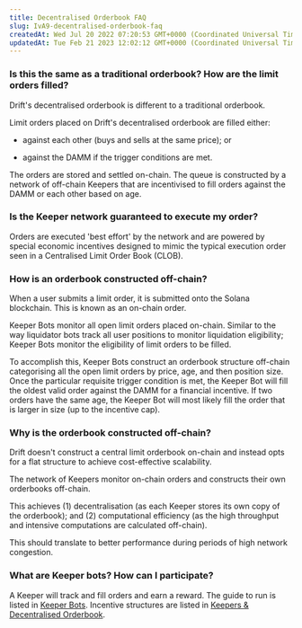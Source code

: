 ```yaml
---
title: Decentralised Orderbook FAQ
slug: IvA9-decentralised-orderbook-faq
createdAt: Wed Jul 20 2022 07:20:53 GMT+0000 (Coordinated Universal Time)
updatedAt: Tue Feb 21 2023 12:02:12 GMT+0000 (Coordinated Universal Time)
---
```


### Is this the same as a traditional orderbook? How are the limit orders filled?&#x20;

Drift's decentralised orderbook is different to a traditional orderbook.&#x20;

Limit orders placed on Drift's decentralised orderbook are filled either:&#x20;

*   against each other (buys and sells at the same price); or&#x20;

*   against the DAMM if the trigger conditions are met.&#x20;

The orders are stored and settled on-chain. The queue is constructed by a network of off-chain Keepers that are incentivised to fill orders against the DAMM or each other based on age.

### Is the Keeper network guaranteed to execute my order?

Orders are executed 'best effort' by the network and are powered by special economic incentives designed to mimic the typical execution order seen in a Centralised Limit Order Book (CLOB).&#x20;

### How is an orderbook constructed off-chain?&#x20;

When a user submits a limit order, it is submitted onto the Solana blockchain. This is known as an on-chain order.&#x20;

Keeper Bots monitor all open limit orders placed on-chain. Similar to the way liquidator bots track all user positions to monitor liquidation eligibility; Keeper Bots monitor the eligibility of limit orders to be filled.&#x20;

To accomplish this, Keeper Bots construct an orderbook structure off-chain categorising all the open limit orders by price, age, and then position size. Once the particular requisite trigger condition is met, the Keeper Bot will fill the oldest valid order against the DAMM for a financial incentive. If two orders have the same age, the Keeper Bot will most likely fill the order that is larger in size (up to the incentive cap).&#x20;

### Why is the orderbook constructed off-chain?

Drift doesn't construct a central limit orderbook on-chain and instead opts for a flat structure to achieve cost-effective scalability.&#x20;

The network of Keepers monitor on-chain orders and constructs their own orderbooks off-chain.&#x20;

This achieves (1) decentralisation (as each Keeper stores its own copy of the orderbook); and (2) computational efficiency (as the high throughput and intensive computations are calculated off-chain).&#x20;

This should translate to better performance during periods of high network congestion.

### What are Keeper bots? How can I participate?

A Keeper will track and fill orders and earn a reward. The guide to run is listed in [Keeper Bots](<../Drift Protocol v2 Docs/Keeper Bots.md>). Incentive structures are listed in [Keepers & Decentralised Orderbook](<../Drift Protocol v2 Docs/Keepers _ Decentralised Orderbook.md>).
